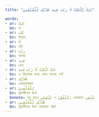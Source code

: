 ```yaml
---
title: "ذٰلِكَ ٱلْكِتَٰبُ لَا رَيْبَ فِيهِ هُدًۭى لِّلْمُتَّقِينَ"

words:
- ar: ذٰلِكَ
  bn: ঐ
- ar: كِتٰب
  bn: কিতাব
- ar: لَا
  bn: নাই
- ar: رَيْبَ
  bn: সন্দেহ
- ar: فِيهِ
  bn: এতে
- ar: ذٰلِكَ ٱلْكِتَٰبُ لَا رَيْبَ ۛفِيهِ
  bn: এ কিতাবের মধ্যে কোন সন্দেহ নেই
- ar: هُدًۭى
  bn: হেদায়াতস্বরূপ
- ar: لِلْمُتَّقِينَ
  bn: মুত্তাকীদের জন্য
  bnnote: বহু বচনে مُتَّقِيْنَ ও مُتَّقُوْنَ; একবচনে مُتَّقِي
- ar: هُدًۭى لِّلْمُتَّقِينَ
  bn: মুত্তাকীদের জন্য হেদায়েত স্বরূপ
---
```


